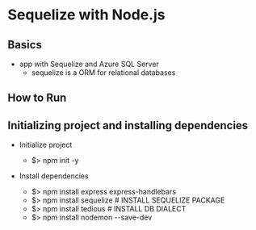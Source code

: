 # Sequelize with Node.js

## Basics

- app with Sequelize and Azure SQL Server
  - sequelize is a ORM for relational databases

## How to Run

## Initializing project and installing dependencies

- Initialize project

  - $> npm init -y

- Install dependencies
  - $> npm install express express-handlebars
  - $> npm install sequelize # INSTALL SEQUELIZE PACKAGE
  - $> npm install tedious # INSTALL DB DIALECT
  - $> npm install nodemon --save-dev
